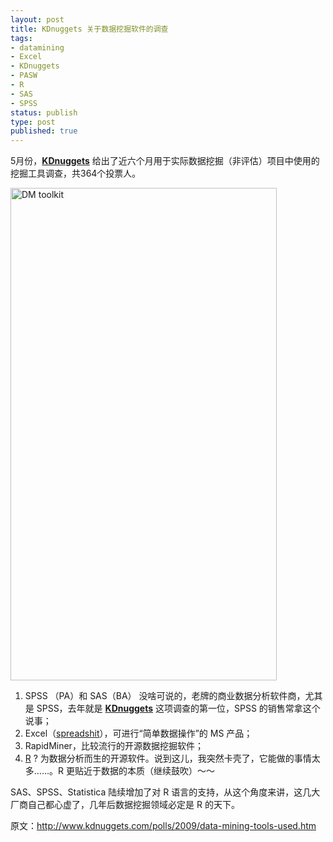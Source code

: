 ```yaml
--- 
layout: post
title: KDnuggets 关于数据挖掘软件的调查
tags: 
- datamining
- Excel
- KDnuggets
- PASW
- R
- SAS
- SPSS
status: publish
type: post
published: true
---
```

5月份，<strong><a href="http://www.kdnuggets.com/index.html">KDnuggets</a></strong> 给出了近六个月用于实际数据挖掘（非评估）项目中使用的挖掘工具调查，共364个投票人。

<a rel="WLPP" href="https://ywp7qa.bay.livefilestore.com/y1m_nf0RdwkPKf4ZrLNcEIuDA4f-B79BwmOtL87-Yc0iEnxseNlKYrM2hnTBA7ouSjQjSGv_IDOMBcdUmZPgzL37HKyEeCwahh1u9Q32GBFYnDs96zWQjAo2_9o3gEUe_kKPAzBgA3h5_Nxh5vXClg_FA/DM toolkit[5].png"><img style="display: inline; border: 0px;" title="DM toolkit" src="https://ywp7qa.bay.livefilestore.com/y1mbeFlWOP0W_kaybRS-mF2m8gpQQVyGPg2ebtAL8XN405HxVdcZwdHvh08kOxfxwL9DVwDGcOnkaVeF_CDoBJyTdTbrSLIM-c2LQzF_Pvh0SnpGLQqRWBQvTv_W-W0EqMgzkaufNmt8vaq6avWNmNxdA/DM toolkit_thumb[3].png" border="0" alt="DM toolkit" width="426" height="788" /></a>
<ol>
	<li>
<div>SPSS （PA）和 SAS（BA） 没啥可说的，老牌的商业数据分析软件商，尤其是 SPSS，去年就是 <strong><a href="http://www.kdnuggets.com/index.html">KDnuggets</a></strong> 这项调查的第一位，SPSS 的销售常拿这个说事；</div></li>
	<li>
<div>Excel（<a href="http://www.urbandictionary.com/define.php?term=spreadshit">spreadshit</a>），可进行“简单数据操作”的 MS 产品；</div></li>
	<li>
<div>RapidMiner，比较流行的开源数据挖掘软件；</div></li>
	<li>
<div><a href="http://www.r-project.org/">R</a> ? 为数据分析而生的开源软件。说到这儿，我突然卡壳了，它能做的事情太多……。R 更贴近于数据的本质（继续鼓吹）～～</div></li>
</ol>
SAS、SPSS、Statistica 陆续增加了对 R 语言的支持，从这个角度来讲，这几大厂商自己都心虚了，几年后数据挖掘领域必定是 R 的天下。

原文：<a href="http://www.kdnuggets.com/polls/2009/data-mining-tools-used.htm">http://www.kdnuggets.com/polls/2009/data-mining-tools-used.htm</a>

